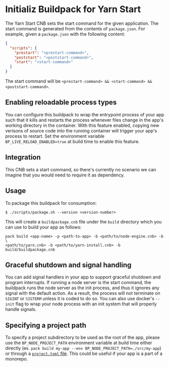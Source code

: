 # Initializ Buildpack for Yarn Start



The Yarn Start CNB sets the start command for the given application. The start
command is generated from the contents of `package.json`. For example, given a
`package.json` with the following content:

```json
{
  "scripts": {
    "prestart": "<prestart-command>",
    "poststart": "<poststart-command>",
    "start": "<start-command>"
  }
}
```

The start command will be `<prestart-command> && <start-command> && <poststart-command>`.

## Enabling reloadable process types

You can configure this buildpack to wrap the entrypoint process of your app
such that it kills and restarts the process whenever files change in the app's working
directory in the container. With this feature enabled, copying new
verisons of source code into the running container will trigger your app's
process to restart. Set the environment variable `BP_LIVE_RELOAD_ENABLED=true`
at build time to enable this feature.

## Integration

This CNB sets a start command, so there's currently no scenario we can
imagine that you would need to require it as dependency.

## Usage

To package this buildpack for consumption:

```
$ ./scripts/package.sh --version <version-number>
```

This will create a `buildpackage.cnb` file under the `build` directory which you
can use to build your app as follows:
```
pack build <app-name> -p <path-to-app> -b <path/to/node-engine.cnb> -b \
<path/to/yarn.cnb> -b <path/to/yarn-install.cnb> -b build/buildpackage.cnb
```

## Graceful shutdown and signal handling

You can add signal handlers in your app to support graceful shutdown and
program interrupts. If running a node server is the start command, the
buildpack runs the node server as the init process, and thus it ignores any
signal with the default action. As a result, the process will not terminate on
`SIGINT` or `SIGTERM` unless it is coded to do so. You can also use docker's
`--init` flag to wrap your node process with an init system that will properly
handle signals.

## Specifying a project path

To specify a project subdirectory to be used as the root of the app, please use
the `BP_NODE_PROJECT_PATH` environment variable at build time either directly
(ex. `pack build my-app --env BP_NODE_PROJECT_PATH=./src/my-app`) or through a
[`project.toml`
file](https://github.com/buildpacks/spec/blob/main/extensions/project-descriptor.md).
This could be useful if your app is a part of a monorepo.
